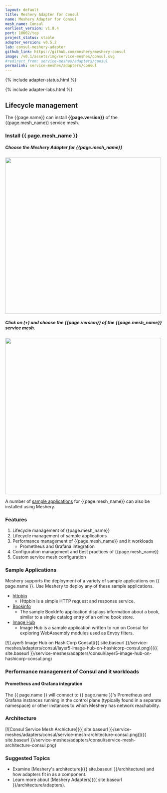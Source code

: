 ```yaml
---
layout: default
title: Meshery Adapter for Consul
name: Meshery Adapter for Consul
mesh_name: Consul
earliest_version: v1.8.4
port: 10002/tcp
project_status: stable
adapter_version: v0.5.2
lab: consul-meshery-adapter
github_link: https://github.com/meshery/meshery-consul
image: /v0.1/assets/img/service-meshes/consul.svg
#redirect_from: service-meshes/adapters/consul
permalink: service-meshes/adapters/consul
---
```


{% include adapter-status.html %}

{% include adapter-labs.html %}

## Lifecycle management

The {{page.name}} can install **{{page.version}}** of the {{page.mesh_name}} service mesh.

### Install {{ page.mesh_name }}

##### Choose the Meshery Adapter for {{page.mesh_name}}

<a href="{{ site.baseurl }}/v0.1/assets/img/adapters/consul/consul-adapter.png">
  <img style="width:500px;" src="{{ site.baseurl }}/v0.1/assets/img/adapters/consul/consul-adapter.png" />
</a>

##### Click on (+) and choose the {{page.version}} of the {{page.mesh_name}} service mesh.

<a href="{{ site.baseurl }}/v0.1/assets/img/adapters/consul/consul-install.png">
  <img style="width:500px;" src="{{ site.baseurl }}/v0.1/assets/img/adapters/consul/consul-install.png" />
</a>

A number of [sample applications](#sample-applications) for {{page.mesh_name}} can also be installed using Meshery.

### Features

1. Lifecycle management of {{page.mesh_name}}
1. Lifecycle management of sample applications
1. Performance management of {{page.mesh_name}} and it workloads
   - Prometheus and Grafana integration
1. Configuration management and best practices of {{page.mesh_name}}
1. Custom service mesh configuration

### Sample Applications

Meshery supports the deployment of a variety of sample applications on {{ page.name }}. Use Meshery to deploy any of these sample applications.

- [httpbin]({{site.baseurl}}/guides/sample-apps#httpbin)
  - Httpbin is a simple HTTP request and response service.
- [Bookinfo]({{site.baseurl}}/guides/sample-apps#bookinfo)
  - The sample BookInfo application displays information about a book, similar to a single catalog entry of an online book store.
- [Image Hub]({{site.baseurl}}/guides/sample-apps#imagehub)
  - Image Hub is a sample application written to run on Consul for exploring WebAssembly modules used as Envoy filters.

[![Layer5 Image Hub on HashiCorp Consul]({{ site.baseurl }}/service-meshes/adapters/consul/layer5-image-hub-on-hashicorp-consul.png)]({{ site.baseurl }}/service-meshes/adapters/consul/layer5-image-hub-on-hashicorp-consul.png)

### Performance management of Consul and it workloads

#### Prometheus and Grafana integration

The {{ page.name }} will connect to {{ page.name }}'s Prometheus and Grafana instances running in the control plane (typically found in a separate namespace) or other instances to which Meshery has network reachability.

### Architecture

[![Consul Service Mesh Archicture]({{ site.baseurl }}/service-meshes/adapters/consul/service-mesh-architecture-consul.png)]({{ site.baseurl }}/service-meshes/adapters/consul/service-mesh-architecture-consul.png)

### Suggested Topics

- Examine [Meshery's architecture]({{ site.baseurl }}/architecture) and how adapters fit in as a component.
- Learn more about [Meshery Adapters]({{ site.baseurl }}/architecture/adapters).
